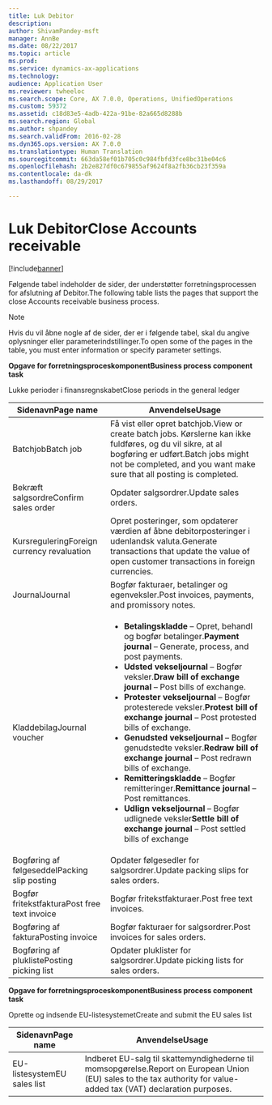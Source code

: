 ```yaml
---
title: Luk Debitor
description: 
author: ShivamPandey-msft
manager: AnnBe
ms.date: 08/22/2017
ms.topic: article
ms.prod: 
ms.service: dynamics-ax-applications
ms.technology: 
audience: Application User
ms.reviewer: twheeloc
ms.search.scope: Core, AX 7.0.0, Operations, UnifiedOperations
ms.custom: 59372
ms.assetid: c18d83e5-4adb-422a-91be-82a665d8288b
ms.search.region: Global
ms.author: shpandey
ms.search.validFrom: 2016-02-28
ms.dyn365.ops.version: AX 7.0.0
ms.translationtype: Human Translation
ms.sourcegitcommit: 663da58ef01b705c0c984fbfd3fce8bc31be04c6
ms.openlocfilehash: 2b2e827df0c679855af9624f8a2fb36cb23f359a
ms.contentlocale: da-dk
ms.lasthandoff: 08/29/2017

---
```


# <a name="close-accounts-receivable"></a><span data-ttu-id="fb130-102">Luk Debitor</span><span class="sxs-lookup"><span data-stu-id="fb130-102">Close Accounts receivable</span></span>

[!include[banner](../includes/banner.md)]




<span data-ttu-id="fb130-103">Følgende tabel indeholder de sider, der understøtter forretningsprocessen for afslutning af Debitor.</span><span class="sxs-lookup"><span data-stu-id="fb130-103">The following table lists the pages that support the close Accounts receivable business process.</span></span>

> [!NOTE] 
> <span data-ttu-id="fb130-104">Hvis du vil åbne nogle af de sider, der er i følgende tabel, skal du angive oplysninger eller parameterindstillinger.</span><span class="sxs-lookup"><span data-stu-id="fb130-104">To open some of the pages in the table, you must enter information or specify parameter settings.</span></span>

<span data-ttu-id="fb130-105">**Opgave for forretningsproceskomponent**</span><span class="sxs-lookup"><span data-stu-id="fb130-105">**Business process component task**</span></span>                   

<span data-ttu-id="fb130-106">Lukke perioder i finansregnskabet</span><span class="sxs-lookup"><span data-stu-id="fb130-106">Close periods in the general ledger</span></span>

| <span data-ttu-id="fb130-107">Sidenavn</span><span class="sxs-lookup"><span data-stu-id="fb130-107">Page name</span></span>                            | <span data-ttu-id="fb130-108">Anvendelse</span><span class="sxs-lookup"><span data-stu-id="fb130-108">Usage</span></span>                                                                                      |
|--------------------------------------|--------------------------------------------------------------------------------------------|
|<span data-ttu-id="fb130-109">Batchjob</span><span class="sxs-lookup"><span data-stu-id="fb130-109">Batch job</span></span>                             | <span data-ttu-id="fb130-110">Få vist eller opret batchjob.</span><span class="sxs-lookup"><span data-stu-id="fb130-110">View or create batch jobs.</span></span> <span data-ttu-id="fb130-111">Kørslerne kan ikke fuldføres, og du vil sikre, at al bogføring er udført.</span><span class="sxs-lookup"><span data-stu-id="fb130-111">Batch jobs might not be completed, and you want make sure that all posting is completed.</span></span>                                                                                                               |
|<span data-ttu-id="fb130-112">Bekræft salgsordre</span><span class="sxs-lookup"><span data-stu-id="fb130-112">Confirm sales order</span></span>                   | <span data-ttu-id="fb130-113">Opdater salgsordrer.</span><span class="sxs-lookup"><span data-stu-id="fb130-113">Update sales orders.</span></span>                                                                       |
|<span data-ttu-id="fb130-114">Kursregulering</span><span class="sxs-lookup"><span data-stu-id="fb130-114">Foreign currency revaluation</span></span>          | <span data-ttu-id="fb130-115">Opret posteringer, som opdaterer værdien af åbne debitorposteringer i udenlandsk valuta.</span><span class="sxs-lookup"><span data-stu-id="fb130-115">Generate transactions that update the value of open customer transactions in foreign currencies.</span></span>                                                                                                                         |
| <span data-ttu-id="fb130-116">Journal</span><span class="sxs-lookup"><span data-stu-id="fb130-116">Journal</span></span>                              | <span data-ttu-id="fb130-117">Bogfør fakturaer, betalinger og egenveksler.</span><span class="sxs-lookup"><span data-stu-id="fb130-117">Post invoices, payments, and promissory notes.</span></span>                                             |
| <span data-ttu-id="fb130-118">Kladdebilag</span><span class="sxs-lookup"><span data-stu-id="fb130-118">Journal voucher</span></span>                      |<ul><li><span data-ttu-id="fb130-119">**Betalingskladde** – Opret, behandl og bogfør betalinger.</span><span class="sxs-lookup"><span data-stu-id="fb130-119">**Payment journal** – Generate, process, and post payments.</span></span></li><li><span data-ttu-id="fb130-120">**Udsted vekseljournal** – Bogfør veksler.</span><span class="sxs-lookup"><span data-stu-id="fb130-120">**Draw bill of exchange journal** – Post bills of exchange.</span></span></li><li><span data-ttu-id="fb130-121">**Protester vekseljournal** – Bogfør protesterede veksler.</span><span class="sxs-lookup"><span data-stu-id="fb130-121">**Protest bill of exchange journal** – Post protested bills of exchange.</span></span></li><li><span data-ttu-id="fb130-122">**Genudsted vekseljournal** – Bogfør genudstedte veksler.</span><span class="sxs-lookup"><span data-stu-id="fb130-122">**Redraw bill of exchange journal** – Post redrawn bills of exchange.</span></span></li><li><span data-ttu-id="fb130-123">**Remitteringskladde** – Bogfør remitteringer.</span><span class="sxs-lookup"><span data-stu-id="fb130-123">**Remittance journal** – Post remittances.</span></span></li><li><span data-ttu-id="fb130-124">**Udlign vekseljournal** – Bogfør udlignede veksler</span><span class="sxs-lookup"><span data-stu-id="fb130-124">**Settle bill of exchange journal** – Post settled bills of exchange</span></span></li></ul>                   |
| <span data-ttu-id="fb130-125">Bogføring af følgeseddel</span><span class="sxs-lookup"><span data-stu-id="fb130-125">Packing slip posting</span></span>                 | <span data-ttu-id="fb130-126">Opdater følgesedler for salgsordrer.</span><span class="sxs-lookup"><span data-stu-id="fb130-126">Update packing slips for sales orders.</span></span>                                                     |
| <span data-ttu-id="fb130-127">Bogfør fritekstfaktura</span><span class="sxs-lookup"><span data-stu-id="fb130-127">Post free text invoice</span></span>               | <span data-ttu-id="fb130-128">Bogfør fritekstfakturaer.</span><span class="sxs-lookup"><span data-stu-id="fb130-128">Post free text invoices.</span></span>                                                                   |
| <span data-ttu-id="fb130-129">Bogføring af faktura</span><span class="sxs-lookup"><span data-stu-id="fb130-129">Posting invoice</span></span>                      | <span data-ttu-id="fb130-130">Bogfør fakturaer for salgsordrer.</span><span class="sxs-lookup"><span data-stu-id="fb130-130">Post invoices for sales orders.</span></span>                                                            |
| <span data-ttu-id="fb130-131">Bogføring af plukliste</span><span class="sxs-lookup"><span data-stu-id="fb130-131">Posting picking list</span></span>                 |<span data-ttu-id="fb130-132">Opdater pluklister for salgsordrer.</span><span class="sxs-lookup"><span data-stu-id="fb130-132">Update picking lists for sales orders.</span></span>                                                      |

<span data-ttu-id="fb130-133">**Opgave for forretningsproceskomponent**</span><span class="sxs-lookup"><span data-stu-id="fb130-133">**Business process component task**</span></span>   

<span data-ttu-id="fb130-134">Oprette og indsende EU-listesystemet</span><span class="sxs-lookup"><span data-stu-id="fb130-134">Create and submit the EU sales list</span></span>

| <span data-ttu-id="fb130-135">Sidenavn</span><span class="sxs-lookup"><span data-stu-id="fb130-135">Page name</span></span>                            | <span data-ttu-id="fb130-136">Anvendelse</span><span class="sxs-lookup"><span data-stu-id="fb130-136">Usage</span></span>                                                                                      |
|--------------------------------------|--------------------------------------------------------------------------------------------|
|<span data-ttu-id="fb130-137">EU-listesystem</span><span class="sxs-lookup"><span data-stu-id="fb130-137">EU sales list</span></span>                         | <span data-ttu-id="fb130-138">Indberet EU-salg til skattemyndighederne til momsopgørelse.</span><span class="sxs-lookup"><span data-stu-id="fb130-138">Report on European Union (EU) sales to the tax authority for value-added tax (VAT) declaration purposes.</span></span>                                                                                                                           |







